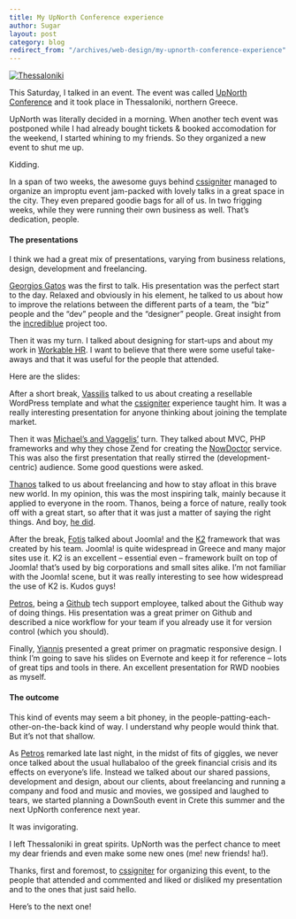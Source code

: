 ```yaml
---
title: My UpNorth Conference experience
author: Sugar
layout: post
category: blog
redirect_from: "/archives/web-design/my-upnorth-conference-experience"
---
```

<a href="http://www.flickr.com/photos/alexanyan/2939528582/" target="_blank"><img src="http://farm4.staticflickr.com/3180/2939528582_8213386cb9.jpg" alt="Thessaloniki" /></a>

This Saturday, I talked in an event. The event was called <a href="http://www.upnorthconf.gr" target="_blank">UpNorth Conference</a> and it took place in Thessaloniki, northern Greece.

UpNorth was literally decided in a morning. When another tech event was postponed while I had already bought tickets &#038; booked accomodation for the weekend, I started whining to my friends. So they organized a new event to shut me up.

Kidding.

In a span of two weeks, the awesome guys behind <a href="http://cssigniter.com" target="_blank">cssigniter</a> managed to organize an improptu event jam-packed with lovely talks in a great space in the city. They even prepared goodie bags for all of us. In two frigging weeks, while they were running their own business as well. That&#8217;s dedication, people.

#### The presentations

I think we had a great mix of presentations, varying from business relations, design, development and freelancing.

<a href="http://gatos.posterous.com/" target="_blank">Georgios Gatos</a> was the first to talk. His presentation was the perfect start to the day. Relaxed and obviously in his element, he talked to us about how to improve the relations between the different parts of a team, the &#8220;biz&#8221; people and the &#8220;dev&#8221; people and the &#8220;designer&#8221; people. Great insight from the <a href="http://www.incrediblue.com" target="_blank">incrediblue</a> project too.

Then it was my turn. I talked about designing for start-ups and about my work in <a href="http://workablehr.com" target="_blank">Workable HR</a>. I want to believe that there were some useful take-aways and that it was useful for the people that attended.

Here are the slides:



After a short break, <a href="http://twitter.com/vmasto" target="_blank">Vassilis</a> talked to us about creating a resellable WordPress template and what the <a href="http://www.cssigniter.com" target="_blank">cssigniter</a> experience taught him. It was a really interesting presentation for anyone thinking about joining the template market.

Then it was <a href="http://joinweb.gr" target="_blank">Michael&#8217;s and Vaggelis&#8217;</a> turn. They talked about MVC, PHP frameworks and why they chose Zend for creating the <a href="http://nowdoctor.gr" target="_blank">NowDoctor</a> service. This was also the first presentation that really stirred the (development-centric) audience. Some good questions were asked.

<a href="http://www.kloudesign.gr/" target="_blank">Thanos</a> talked to us about freelancing and how to stay afloat in this brave new world. In my opinion, this was the most inspiring talk, mainly because it applied to everyone in the room. Thanos, being a force of nature, really took off with a great start, so after that it was just a matter of saying the right things. And boy, <a href="https://speakerdeck.com/klou/a-freelance-web-designers-survival-manual" target="_blank">he did</a>.

After the break, <a href="http://nuevvo.com/" target="_blank">Fotis</a> talked about Joomla! and the <a href="http://getk2.org" target="_blank">K2</a> framework that was created by his team. Joomla! is quite widespread in Greece and many major sites use it. K2 is an excellent &#8211; essential even &#8211; framework built on top of Joomla! that&#8217;s used by big corporations and small sites alike. I&#8217;m not familiar with the Joomla! scene, but it was really interesting to see how widespread the use of K2 is. Kudos guys!

<a href="http://amiridis.net/" target="_blank">Petros</a>, being a <a href="https://github.com" target="_blank">Github</a> tech support employee, talked about the Github way of doing things. His presentation was a great primer on Github and described a nice workflow for your team if you already use it for version control (which you should).

Finally, <a href="http://www.tsevdos.com/" target="_blank">Yiannis</a> presented a great primer on pragmatic responsive design. I think I&#8217;m going to save his slides on Evernote and keep it for reference &#8211; lots of great tips and tools in there. An excellent presentation for RWD noobies as myself.

#### The outcome

This kind of events may seem a bit phoney, in the people-patting-each-other-on-the-back kind of way. I understand why people would think that. But it&#8217;s not that shallow.

As <a href="http://www.petrosdimitriadis.com" target="_blank">Petros</a> remarked late last night, in the midst of fits of giggles, we never once talked about the usual hullabaloo of the greek financial crisis and its effects on everyone&#8217;s life. Instead we talked about our shared passions, development and design, about our clients, about freelancing and running a company and food and music and movies, we gossiped and laughed to tears, we started planning a DownSouth event in Crete this summer and the next UpNorth conference next year. 

It was invigorating.

I left Thessaloniki in great spirits. UpNorth was the perfect chance to meet my dear friends and even make some new ones (me! new friends! ha!). 

Thanks, first and foremost, to <a href="http://cssigniter.com" target="_blank">cssigniter</a> for organizing this event, to the people that attended and commented and liked or disliked my presentation and to the ones that just said hello. 

Here&#8217;s to the next one!

